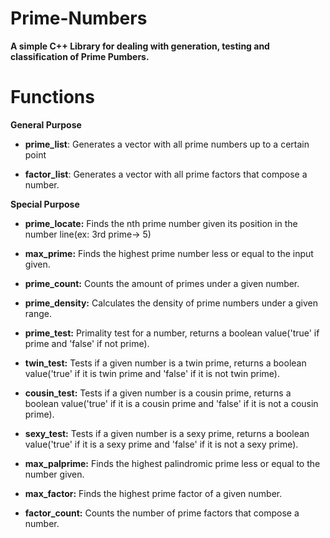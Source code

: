 # Prime-Numbers

**A simple C++ Library for dealing with generation, testing and classification of Prime Pumbers.** 


# Functions


**General Purpose**


- **prime_list**: Generates a vector with all prime numbers up to a certain point


- **factor_list**: Generates a vector with all prime factors that compose a number.


**Special Purpose**


- **prime_locate:** Finds the nth prime number given its position in the number line(ex: 3rd prime-> 5)


- **max_prime:** Finds the highest prime number less or equal to the input given.


- **prime_count:** Counts the amount of primes under a given number.


- **prime_density:** Calculates the density of prime numbers under a given range.


- **prime_test:** Primality test for a number, returns a boolean value('true' if prime and 'false' if not prime).


- **twin_test:** Tests if a given number is a twin prime, returns a boolean value('true' if it is twin prime and 'false' if it is not twin prime).


- **cousin_test:** Tests if a given number is a cousin prime, returns a boolean value('true' if it is a cousin prime and 'false' if it is not a cousin prime).


- **sexy_test:** Tests if a given number is a sexy prime, returns a boolean value('true' if it is a sexy prime and 'false' if it is not a sexy prime).


- **max_palprime:** Finds the highest palindromic prime less or equal to the number given.


- **max_factor:** Finds the highest prime factor of a given number.


- **factor_count:** Counts the number of prime factors that compose a number.
 

